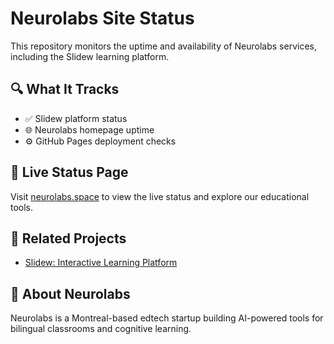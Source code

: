 # Neurolabs Site Status

This repository monitors the uptime and availability of Neurolabs services, including the Slidew learning platform.

## 🔍 What It Tracks

- ✅ Slidew platform status
- 🌐 Neurolabs homepage uptime
- ⚙️ GitHub Pages deployment checks

## 📡 Live Status Page

Visit [neurolabs.space](https://neurolabs.space) to view the live status and explore our educational tools.

## 🔗 Related Projects

- [Slidew: Interactive Learning Platform](https://github.com/neurolabs-space/slidew)

## 📍 About Neurolabs

Neurolabs is a Montreal-based edtech startup building AI-powered tools for bilingual classrooms and cognitive learning.


